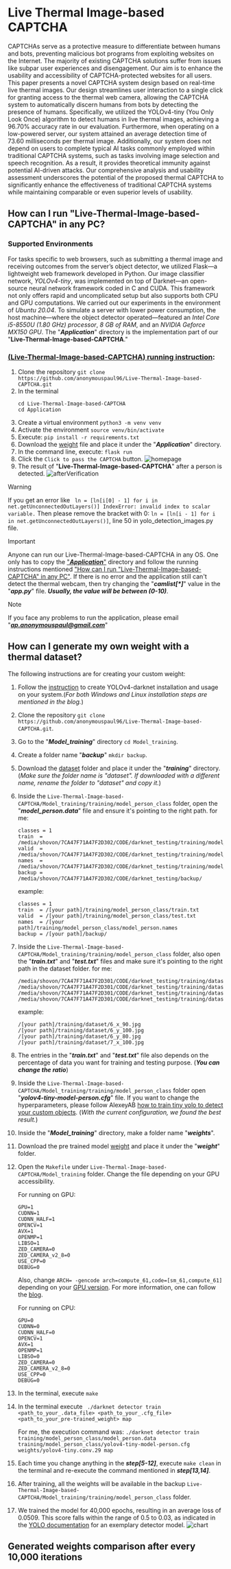 # Live Thermal Image-based CAPTCHA
CAPTCHAs serve as a protective measure to differentiate between humans and bots, preventing malicious bot programs from exploiting websites on the Internet. The majority of existing CAPTCHA solutions suffer from issues like subpar user experiences and disengagement. Our aim is to enhance the usability and accessibility of CAPTCHA-protected websites for all users. This paper presents a novel CAPTCHA system design based on real-time live thermal images. Our design streamlines user interaction to a single click for granting access to the thermal web camera, allowing the CAPTCHA system to automatically discern humans from bots by detecting the presence of humans. Specifically, we utilized the YOLOv4-tiny (You Only Look Once) algorithm to detect humans in live thermal images, achieving a 96.70% accuracy rate in our evaluation. Furthermore, when operating on a low-powered server, our system attained an average detection time of 73.60 milliseconds per thermal image. Additionally, our system does not depend on users to complete typical AI tasks commonly employed within traditional CAPTCHA systems, such as tasks involving image selection and speech recognition. As a result, it provides theoretical immunity against potential AI-driven attacks. Our comprehensive analysis and usability assessment underscores the potential of the proposed thermal CAPTCHA to significantly enhance the effectiveness of traditional CAPTCHA systems while maintaining comparable or even superior levels of usability.


## How can I run "Live-Thermal-Image-based-CAPTCHA" in any PC?

### Supported Environments
For tasks specific to web browsers, such as submitting a thermal image and receiving outcomes from the server’s object detector, we utilized Flask—a lightweight web framework developed in Python. Our image classifier network, _YOLOv4-tiny_, was implemented on top of Darknet—an open-source neural network framework coded in C and CUDA. This framework not only offers rapid and uncomplicated setup but also supports both CPU and GPU computations. We carried out our experiments in the environment of _Ubuntu 20.04_. To simulate a server with lower power consumption, the host machine—where the object detector operated—featured an _Intel Core i5-8550U (1.80 GHz) processor_, _8 GB of RAM_, and an _NVIDIA Geforce MX150 GPU_. The "***Application***" directory is the implementation part of our "**Live-Thermal-Image-based-CAPTCHA**."

### [(**Live-Thermal-Image-based-CAPTCHA**) running instruction](#ApplicationRunningInstruction):
1. Clone the repository ```git clone https://github.com/anonymouspaul96/Live-Thermal-Image-based-CAPTCHA.git```
2. In the terminal
   ```
   cd Live-Thermal-Image-based-CAPTCHA
   cd Application
   ```
5. Create a virtual environment ```python3 -m venv venv```
6. Activate the environment ```source venv/bin/activate```
7. Execute: ```pip install -r requirements.txt```
8. Download the [weight](https://drive.google.com/file/d/1DnBbmnqKM9lKUh9vZOPk4oxt4W3NzZaC/view?usp=sharing) file and place it under the "***Application***" directory.
9. In the command line, execute: ```flask run```
10. Click the ```Click to pass the CAPTCHA``` button.
    ![homepage](https://github.com/anonymouspaul96/Live-Thermal-Image-based-CAPTCHA/assets/142852373/fcb842e6-e8a3-45e5-a585-eb5b301e7357)
12. The result of "**Live-Thermal-Image-based-CAPTCHA**" after a person is detected.
    ![afterVerification](https://github.com/anonymouspaul96/Live-Thermal-Image-based-CAPTCHA/assets/142852373/ea2b134f-f13d-43a7-9a5d-b551a0f65211)

>[!WARNING]
>If you get an error like ``` ln = [ln[i[0] - 1] for i in net.getUnconnectedOutLayers()] IndexError: invalid index to scalar variable.``` Then please remove the bracket with 0: ```ln = [ln[i - 1] for i in net.getUnconnectedOutLayers()]```, line 50 in yolo_detection_images.py file.

>[!IMPORTANT]
>Anyone can run our Live-Thermal-Image-based-CAPTCHA in any OS. One only has to copy the ["***Application***"](https://github.com/anonymouspaul96/Live-Thermal-Image-based-CAPTCHA/tree/main/Application) directory and follow the running instructions mentioned ["How can I run "Live-Thermal-Image-based-CAPTCHA" in any PC"](https://github.com/anonymouspaul96/Live-Thermal-Image-based-CAPTCHA/tree/main#ApplicationRunningInstruction). If there is no error and the application still can't detect the thermal webcam, then try changing the "***camlist[\*]***" value in the "***app.py***" file. ***Usually, the value will be between (0-10)***.

>[!NOTE]
>If you face any problems to run the application, please email "***ap.anonymouspaul@gmail.com***"

## How can I generate my own weight with a thermal dataset?

The following instructions are for creating your custom weight:

1. Follow the [instruction](https://techzizou.com/yolo-installation-on-windows-and-linux/#install_linux) to create YOLOv4-darknet installation and usage on your system.(_For both Windows and Linux installation steps are mentioned in the blog._)
2. Clone the repository ```git clone https://github.com/anonymouspaul96/Live-Thermal-Image-based-CAPTCHA.git```.
3. Go to the "***Model_training***" directory ```cd Model_training```.
4. Create a folder name "***backup***" ```mkdir backup```.
5. Download the [dataset](https://drive.google.com/drive/folders/1kGLN7eINFEycZbP6KbQvJI4wv4C3aEfq?usp=sharing) folder and place it under the "***training***" directory. (_Make sure the folder name is "dataset". If downloaded with a different name, rename the folder to "dataset" and copy it._)
6. Inside the ```Live-Thermal-Image-based-CAPTCHA/Model_training/training/model_person_class``` folder, open the "***model_person.data***" file and ensure it's pointing to the right path.
   for me:
   ```
   classes = 1
   train  = /media/shovon/7CA47F71A47F2D302/CODE/darknet_testing/training/model_person_class/train.txt
   valid  = /media/shovon/7CA47F71A47F2D302/CODE/darknet_testing/training/model_person_class/test.txt
   names  = /media/shovon/7CA47F71A47F2D302/CODE/darknet_testing/training/model_person_class/model_person.names
   backup = /media/shovon/7CA47F71A47F2D302/CODE/darknet_testing/backup/
   ```
   example:
   ```
   classes = 1
   train  = /[your path]/training/model_person_class/train.txt
   valid  = /[your path]/training/model_person_class/test.txt
   names  = /[your path]/training/model_person_class/model_person.names
   backup = /[your path]/backup/
   ```
7. Inside the ```Live-Thermal-Image-based-CAPTCHA/Model_training/training/model_person_class``` folder, also open the "***train.txt***" and "***test.txt***" files and make sure it's pointing to the right path in the dataset folder.
   for me:
   ```
   /media/shovon/7CA47F71A47F2D301/CODE/darknet_testing/training/dataset/6_x_90.jpg
   /media/shovon/7CA47F71A47F2D301/CODE/darknet_testing/training/dataset/6_y_100.jpg
   /media/shovon/7CA47F71A47F2D301/CODE/darknet_testing/training/dataset/6_y_80.jpg
   /media/shovon/7CA47F71A47F2D301/CODE/darknet_testing/training/dataset/7_x_100.jpg
   ```
   example:
   ```
   /[your path]/training/dataset/6_x_90.jpg
   /[your path]/training/dataset/6_y_100.jpg
   /[your path]/training/dataset/6_y_80.jpg
   /[your path]/training/dataset/7_x_100.jpg
   ```
8. The entries in the "***train.txt***" and "***test.txt***" file also depends on the percentage of data you want for training and testing purpose. (***You can change the ratio***)
9. Inside the ```Live-Thermal-Image-based-CAPTCHA/Model_training/training/model_person_class``` folder open "***yolov4-tiny-model-person.cfg***" file. If you want to change the hyperparameters, please follow AlexeyAB [how to train 
 tiny yolo to detect your custom objects](https://github.com/AlexeyAB/darknet#how-to-train-to-detect-your-custom-objects). (_With the current configuration, we found the best result._)
10. Inside the "***Model_training***" directory, make a folder name "***weights***".
11. Download the pre trained model [weight](https://drive.google.com/file/d/1FGwnI2d9w10vri4e7R-V79b-dC4XJBhx/view?usp=drive_link) and place it under the "***weight***" folder.
12. Open the ```Makefile``` under ```Live-Thermal-Image-based-CAPTCHA/Model_training``` folder. Change the file depending on your GPU accessibility.

    For running on GPU:
    ```
    GPU=1
    CUDNN=1
    CUDNN_HALF=1
    OPENCV=1
    AVX=1
    OPENMP=1
    LIBSO=1
    ZED_CAMERA=0
    ZED_CAMERA_v2_8=0
    USE_CPP=0
    DEBUG=0

    ```
    Also, change ```ARCH= -gencode arch=compute_61,code=[sm_61,compute_61] ``` depending on your [GPU version](https://developer.nvidia.com/cuda-gpus). For more information, one can follow the [blog](https://www.myzhar.com/blog/tutorials/tutorial-nvidia-gpu-cuda-compute-capability/).

    For running on CPU:
    ```
    GPU=0
    CUDNN=0
    CUDNN_HALF=0
    OPENCV=1
    AVX=1
    OPENMP=1
    LIBSO=0
    ZED_CAMERA=0
    ZED_CAMERA_v2_8=0
    USE_CPP=0
    DEBUG=0
    ```
13. In the terminal, execute ```make```
14. In the terminal execute  ``` ./darknet detector train <path_to_your_.data_file> <path_to_your_.cfg_file> <path_to_your_pre-trained_weight> map```

    For me, the execution command was:
   ```./darknet detector train training/model_person_class/model_person.data training/model_person_class/yolov4-tiny-model-person.cfg weights/yolov4-tiny.conv.29 map```
15. Each time you change anything in the ***step[5-12]***, execute ```make clean``` in the terminal and re-execute the command mentioned in ***step[13,14]***.
16. After training, all the weights will be available in the backup ```Live-Thermal-Image-based-CAPTCHA/Model_training/training/model_person_class``` folder.
17. We trained the model for 40,000 epochs, resulting in an average loss of 0.0509. This score falls within the range of 0.5 to 0.03, as indicated in the [YOLO documentation](https://github.com/AlexeyAB/darknet#how-to-train-to-detect-your-custom-objects) for an exemplary detector model. 
![chart](https://github.com/anonymouspaul96/Live-Thermal-Image-based-CAPTCHA/assets/142852373/a7620f85-82cc-4d8b-b9c3-6e5fd5c402b6)

## Generated weights comparison after every 10,000 iterations



